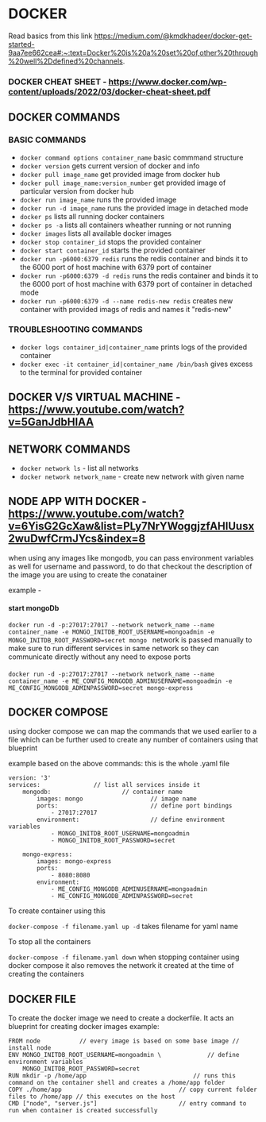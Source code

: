 # DOCKER

Read basics from this link
https://medium.com/@kmdkhadeer/docker-get-started-9aa7ee662cea#:~:text=Docker%20is%20a%20set%20of,other%20through%20well%2Ddefined%20channels.

### DOCKER CHEAT SHEET - https://www.docker.com/wp-content/uploads/2022/03/docker-cheat-sheet.pdf

## DOCKER COMMANDS

### BASIC COMMANDS

- `docker command options container_name` basic commmand structure
- `docker version` gets current version of docker and info
- `docker pull image_name` get provided image from docker hub
- `docker pull image_name:version_number` get provided image of particular version from docker hub
- `docker run image_name` runs the provided image
- `docker run -d image_name` runs the provided image in detached mode
- `docker ps` lists all running docker containers
- `docker ps -a` lists all containers wheather running or not running
- `docker images` lists all available docker images
- `docker stop container_id` stops the provided container
- `docker start container_id` starts the provided container
- `docker run -p6000:6379 redis` runs the redis container and binds it to the 6000 port of host machine with 6379 port of container
- `docker run -p6000:6379 -d redis` runs the redis container and binds it to the 6000 port of host machine with 6379 port of container in detached mode
- `docker run -p6000:6379 -d --name redis-new redis` creates new container with provided imags of redis and names it "redis-new"

### TROUBLESHOOTING COMMANDS

- `docker logs container_id|container_name` prints logs of the provided container
- `docker exec -it container_id|container_name /bin/bash` gives excess to the terminal for provided container

## DOCKER V/S VIRTUAL MACHINE - https://www.youtube.com/watch?v=5GanJdbHlAA

## NETWORK COMMANDS

- `docker network ls` - list all networks
- `docker network network_name` - create new network with given name

## NODE APP WITH DOCKER - https://www.youtube.com/watch?v=6YisG2GcXaw&list=PLy7NrYWoggjzfAHlUusx2wuDwfCrmJYcs&index=8

when using any images like mongodb, you can pass environment variables as well for username and password, to do that checkout the description of the image you are using to create the conatainer

example -

#### start mongoDb

`docker run -d -p:27017:27017 --network network_name --name container_name -e MONGO_INITDB_ROOT_USERNAME=mongoadmin -e MONGO_INITDB_ROOT_PASSWORD=secret mongo ` network is passed manually to make sure to run different services in same network so they can communicate directly without any need to expose ports

####

`docker run -d -p:27017:27017 --network network_name --name container_name -e ME_CONFIG_MONGODB_ADMINUSERNAME=mongoadmin -e ME_CONFIG_MONGODB_ADMINPASSWORD=secret mongo-express`

## DOCKER COMPOSE

using docker compose we can map the commands that we used earlier to a file which can be further used to create any number of containers using that blueprint

example based on the above commands: this is the whole .yaml file

```
version: '3'
services:               // list all services inside it
    mongodb:                    // container name
        images: mongo                   // image name
        ports:                          // define port bindings
            - 27017:27017
        environment:                    // define environment variables
            - MONGO_INITDB_ROOT_USERNAME=mongoadmin
            - MONGO_INITDB_ROOT_PASSWORD=secret

    mongo-express:
        images: mongo-express
        ports:
            - 8080:8080
        environment:
            - ME_CONFIG_MONGODB_ADMINUSERNAME=mongoadmin
            - ME_CONFIG_MONGODB_ADMINPASSWORD=secret
```

To create container using this

`docker-compose -f filename.yaml up -d` takes filename for yaml name

To stop all the containers

`docker-compose -f filename.yaml down` when stopping container using docker compose it also removes the network it created at the time of creating the containers

## DOCKER FILE

To create the docker image we need to create a dockerfile. It acts an blueprint for creating docker images
example:

```
FROM node           // every image is based on some base image // install node
ENV MONGO_INITDB_ROOT_USERNAME=mongoadmin \             // define environment variables
    MONGO_INITDB_ROOT_PASSWORD=secret
RUN mkdir -p /home/app                              // runs this command on the container shell and creates a /home/app folder
COPY ./home/app                                 // copy current folder files to /home/app // this executes on the host
CMD ["node", "server.js"]                       // entry command to run when container is created successfully
```
